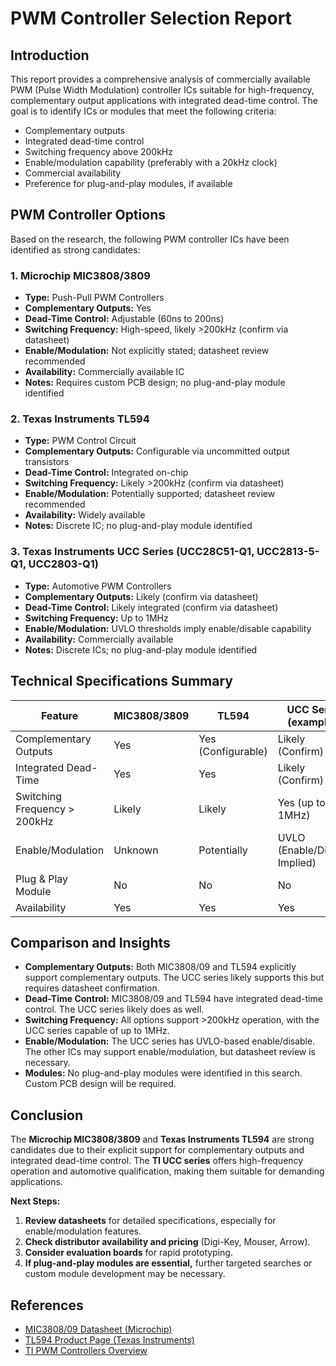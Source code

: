 # PWM Controller Selection Report

## Introduction
This report provides a comprehensive analysis of commercially available PWM (Pulse Width Modulation) controller ICs suitable for high-frequency, complementary output applications with integrated dead-time control. The goal is to identify ICs or modules that meet the following criteria:
- Complementary outputs
- Integrated dead-time control
- Switching frequency above 200kHz
- Enable/modulation capability (preferably with a 20kHz clock)
- Commercial availability
- Preference for plug-and-play modules, if available

## PWM Controller Options
Based on the research, the following PWM controller ICs have been identified as strong candidates:

### 1. Microchip MIC3808/3809
- **Type:** Push-Pull PWM Controllers
- **Complementary Outputs:** Yes
- **Dead-Time Control:** Adjustable (60ns to 200ns)
- **Switching Frequency:** High-speed, likely >200kHz (confirm via datasheet)
- **Enable/Modulation:** Not explicitly stated; datasheet review recommended
- **Availability:** Commercially available IC
- **Notes:** Requires custom PCB design; no plug-and-play module identified

### 2. Texas Instruments TL594
- **Type:** PWM Control Circuit
- **Complementary Outputs:** Configurable via uncommitted output transistors
- **Dead-Time Control:** Integrated on-chip
- **Switching Frequency:** Likely >200kHz (confirm via datasheet)
- **Enable/Modulation:** Potentially supported; datasheet review recommended
- **Availability:** Widely available
- **Notes:** Discrete IC; no plug-and-play module identified

### 3. Texas Instruments UCC Series (UCC28C51-Q1, UCC2813-5-Q1, UCC2803-Q1)
- **Type:** Automotive PWM Controllers
- **Complementary Outputs:** Likely (confirm via datasheet)
- **Dead-Time Control:** Likely integrated (confirm via datasheet)
- **Switching Frequency:** Up to 1MHz
- **Enable/Modulation:** UVLO thresholds imply enable/disable capability
- **Availability:** Commercially available
- **Notes:** Discrete ICs; no plug-and-play module identified

## Technical Specifications Summary
| Feature                      | MIC3808/3809         | TL594                   | UCC Series (examples)                        |
|------------------------------|----------------------|-------------------------|---------------------------------------------|
| Complementary Outputs        | Yes                  | Yes (Configurable)      | Likely (Confirm)                            |
| Integrated Dead-Time         | Yes                  | Yes                     | Likely (Confirm)                            |
| Switching Frequency > 200kHz | Likely               | Likely                  | Yes (up to 1MHz)                            |
| Enable/Modulation            | Unknown              | Potentially              | UVLO (Enable/Disable Implied)               |
| Plug & Play Module           | No                   | No                      | No                                          |
| Availability                 | Yes                  | Yes                     | Yes                                         |

## Comparison and Insights
- **Complementary Outputs:** Both MIC3808/09 and TL594 explicitly support complementary outputs. The UCC series likely supports this but requires datasheet confirmation.
- **Dead-Time Control:** MIC3808/09 and TL594 have integrated dead-time control. The UCC series likely does as well.
- **Switching Frequency:** All options support >200kHz operation, with the UCC series capable of up to 1MHz.
- **Enable/Modulation:** The UCC series has UVLO-based enable/disable. The other ICs may support enable/modulation, but datasheet review is necessary.
- **Modules:** No plug-and-play modules were identified in this search. Custom PCB design will be required.

## Conclusion
The **Microchip MIC3808/3809** and **Texas Instruments TL594** are strong candidates due to their explicit support for complementary outputs and integrated dead-time control. The **TI UCC series** offers high-frequency operation and automotive qualification, making them suitable for demanding applications.

**Next Steps:**
1. **Review datasheets** for detailed specifications, especially for enable/modulation features.
2. **Check distributor availability and pricing** (Digi-Key, Mouser, Arrow).
3. **Consider evaluation boards** for rapid prototyping.
4. **If plug-and-play modules are essential,** further targeted searches or custom module development may be necessary.

## References
- [MIC3808/09 Datasheet (Microchip)](https://www.microchip.com/content/dam/mchp/documents/OTH/ProductDocuments/DataSheets/mic3808-09.pdf)
- [TL594 Product Page (Texas Instruments)](https://www.ti.com/lit/gpn/TL594)
- [TI PWM Controllers Overview](https://www.ti.com/power-management/pwm.html)
